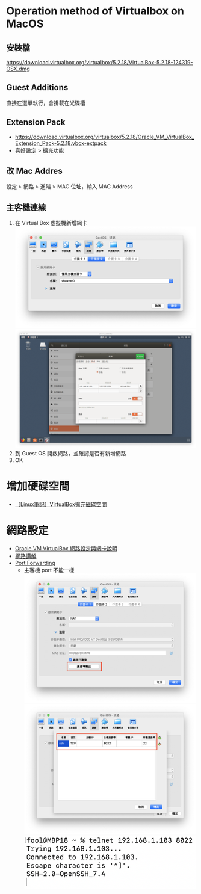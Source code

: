 # Operation method of Virtualbox on MacOS
## 安裝檔
https://download.virtualbox.org/virtualbox/5.2.18/VirtualBox-5.2.18-124319-OSX.dmg

## Guest Additions
直接在選單執行，會掛載在光碟槽

## Extension Pack
- https://download.virtualbox.org/virtualbox/5.2.18/Oracle_VM_VirtualBox_Extension_Pack-5.2.18.vbox-extpack
- 喜好設定 > 擴充功能

## 改 Mac Addres
設定 > 網路 > 進階 > MAC 位址，輸入 MAC Address

## 主客機連線
1. 在 Virtual Box 虛擬機新增網卡
    ![](../../img/virtualbox/add-nic-1.png)
    ![](../../img/virtualbox/add-nic-2.png)
2. 到 Guest OS 開啟網路，並確認是否有新增網路
3. OK

# 增加硬碟空間
- [〔Linux筆記〕VirtualBox擴充磁碟空間](https://vocus.cc/@xerion30476/5cb5ab62fd897800016e3fee)

# 網路設定
- [Oracle VM VirtualBox 網路設定與網卡說明](https://kanchengzxdfgcv.blogspot.com/2015/10/oracle-vm-virtualbox.html)
- [網路講解](https://www.nakivo.com/blog/virtualbox-network-setting-guide/)
- [Port Forwarding](https://nsrc.org/workshops/2014/btnog/raw-attachment/wiki/Track2Agenda/ex-virtualbox-portforward-ssh.htm#fn1)
    - 主客機 port 不能一樣
        ![](../../img/virtualbox/port-forwarding-1.png)
        ![](../../img/virtualbox/port-forwarding-2.png)
        ![](../../img/virtualbox/port-forwarding-3.png)